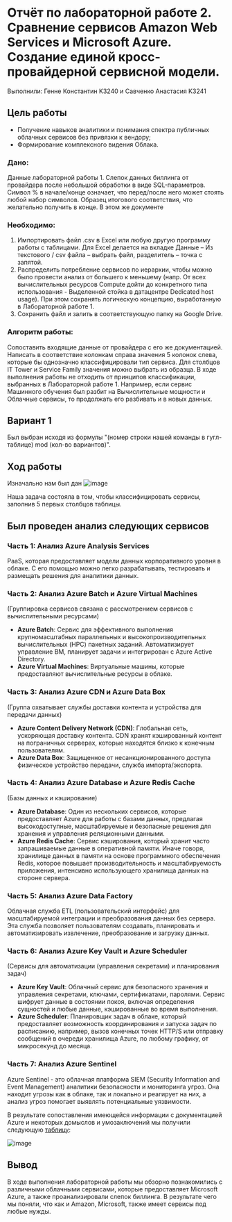 # Отчёт по лабораторной работе 2.  Сравнение сервисов Amazon Web Services и Microsoft Azure. Создание единой кросс-провайдерной сервисной модели.


Выполнили: Генне Константин K3240 и Савченко Анастасия K3241

## Цель работы

- Получение навыков аналитики и понимания спектра публичных облачных сервисов без привязки к вендору;
- Формирование комплексного видения Облака.

### Дано: 
Данные лабораторной работы 1.
Слепок данных биллинга от провайдера после небольшой обработки в виде SQL-параметров. Символ % в начале/конце означает, что перед/после него может стоять любой набор символов.
Образец итогового соответствия, что желательно получить в конце. В этом же документе  

### Необходимо: 
1. Импортировать файл .csv в Excel или любую другую программу работы с таблицами. Для Excel делается на вкладке Данные – Из текстового / csv файла – выбрать файл, разделитель – точка с запятой.
2. Распределить потребление сервисов по иерархии, чтобы можно было провести анализ от большего к меньшему (напр. От всех вычислительных ресурсов Compute дойти до конкретного типа использования - Выделенной стойка в датацентре Dedicated host usage). При этом сохранять логическую концепцию, выработанную в Лабораторной работе 1.
3. Сохранить файл и залить в соответствующую папку на Google Drive.

### Алгоритм работы: 
Сопоставить входящие данные от провайдера с его же документацией. Написать в соответствие колонкам справа значения 5 колонок слева, которые бы однозначно классифицировали тип сервиса. Для столбцов IT Tower и Service Family значения можно выбрать из образца. 
В ходе выполнения работы не отходить от принципов классификации, выбранных в Лабораторной работе 1. Например, если сервис Машинного обучения был разбит на Вычислительные мощности и Облачные сервисы, то продолжать его разбивать и в новых данных.

## Вариант 1

Был выбран исходя из формулы "(номер строки нашей команды в гугл-таблице) mod (кол-во вариантов)".

## Ход работы
Изначально нам был дан 
![image](https://github.com/user-attachments/assets/6273b21d-0dbd-46b6-a187-5c2028e4384d)

Наша задача состояла в том, чтобы классифицировать сервисы, заполнив 5 первых столбцов таблицы.
## Был проведен анализ следующих сервисов

### Часть 1: Анализ Azure Analysis Services
PaaS, которая предоставляет модели данных корпоративного уровня в облаке. С его помощью можно легко разрабатывать, тестировать и размещать решения для аналитики данных.

### Часть 2: Анализ Azure Batch и Azure Virtual Machines 
(Группировка сервисов связана с рассмотрением сервисов с вычислительными ресурсами)
- **Azure Batch**: Сервис для эффективного выполнения крупномасштабных параллельных и высокопроизводительных вычислительных (HPC) пакетных заданий. Автоматизирует управление ВМ, планирует задачи и интегрирован с Azure Active Directory.
- **Azure Virtual Machines**: Виртуальные машины, которые предоставляют вычислительные ресурсы в облаке.

### Часть 3: Анализ Azure CDN и Azure Data Box
(Группа охватывает службы доставки контента и устройства для передачи данных)
- **Azure Content Delivery Network (CDN)**: Глобальная сеть, ускоряющая доставку контента. CDN хранят кэшированный контент на пограничных серверах, которые находятся близко к конечным пользователям.
- **Azure Data Box**: Защищенное от несанкционированного доступа физическое устройство передачи, служба импорта/экспорта.

### Часть 4: Анализ Azure Database и Azure Redis Cache
(Базы данных и кэширование)
- **Azure Database**: Один из нескольких сервисов, которые предоставляет Azure для работы с базами данных, предлагая высокодоступные, масштабируемые и безопасные решения для хранения и управления реляционными данными.
- **Azure Redis Cache**: Сервис кэширования, который хранит часто запрашиваемые данные в оперативной памяти. Иначе говоря, хранилище данных в памяти на основе программного обеспечения Redis, которое повышает производительность и масштабируемость приложения, интенсивно использующего хранилища данных на стороне сервера.

### Часть 5: Анализ Azure Data Factory
Облачная служба ETL (пользовательский интерфейс) для масштабируемой интеграции и преобразования данных без сервера. Эта служба позволяет пользователям создавать, планировать и автоматизировать извлечение, преобразование и загрузку данных.

### Часть 6: Анализ Azure Key Vault и Azure Scheduler
(Сервисы для автоматизации (управления секретами) и планирования задач)
- **Azure Key Vault**: Облачный сервис для безопасного хранения и управления секретами, ключами, сертификатами, паролями. Сервис шифрует данные в состоянии покоя, включая определения сущностей и любые данные, кэшированные во время выполнения.
- **Azure Scheduler**: Планировщик задач в облаке, который предоставляет возможность координирования и запуска задач по расписанию, например, вызов конечных точек HTTP/S или отправку сообщений в очереди хранилища Azure, по любому графику, от микросекунд до месяца.

### Часть 7: Анализ Azure Sentinel
Azure Sentinel - это облачная платформа SIEM (Security Information and Event Management) аналитики безопасности и мониторинга угроз. Она находит угрозы как в облаке, так и локально и реагирует на них, а анализ угроз помогает выявлять потенциальные уязвимости.

В результате сопоставления имеющейся информации с документацией Azure и некоторых домыслов и умозаключений мы получили следующую [таблицу](https://docs.google.com/spreadsheets/d/1DDJCFkE-3Z3GqGsiT77gKYvkWfHuu-zPSZ19q-J4y88/edit?usp=sharing):

![image](https://github.com/user-attachments/assets/d4d879b3-6cd3-4127-973f-9730bbfa243f)


## Вывод
В ходе выполнения лабораторной работы мы обзорно познакомились с различными облачными сервисами, которые предоставляет Microsoft Azure, а также  проанализировали слепок биллинга. В результате чего мы поняли, что как и Amazon, Microsoft, также имеет сервисы под любые нужды.

